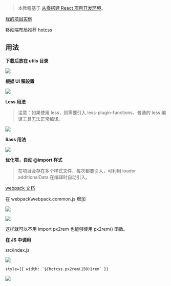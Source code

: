 > 本教程基于 [从零搭建 React 项目开发环境](https://github.com/zhuanglong/react-template)。

[我的项目实例](https://github.com/zhuanglong/react-template/tree/rem-layout)

移动端布局推荐 [hotcss](https://github.com/imochen/hotcss)

## 用法

**下载后放在 utils 目录**

![](https://gitee.com/zloooong/image_store/raw/master/img/20210118181432.png)

**根据 UI 稿设置**

![](https://gitee.com/zloooong/image_store/raw/master/img/20210118181602.png)

**Less 用法**

>注意：如果使用 less，则需要引入 less-plugin-functions，普通的 less 编译工具无法正常编译。

![](https://gitee.com/zloooong/image_store/raw/master/img/20210118181952.png)

**Sass 用法**

![](https://gitee.com/zloooong/image_store/raw/master/img/20210118182200.png)

**优化项，自动 @import 样式**

> 在项目会存在多个样式文件，每次都要引入，可利用 loader additionalData 在编译时自动引入。

[webpack 文档](https://webpack.docschina.org/loaders/less-loader/#additionaldata)

在 webpack\webpack.common.js 增加

![](https://gitee.com/zloooong/image_store/raw/master/img/20210118183436.png)

![](https://gitee.com/zloooong/image_store/raw/master/img/20210118184718.png)

这样就可以不用 import px2rem 也能够使用 px2rem() 函数。

**在 JS 中调用**

src\index.js

![](https://gitee.com/zloooong/image_store/raw/master/img/20210119104045.png)

```
style={{ width: `${hotcss.px2rem(150)}rem` }}
```

![](https://gitee.com/zloooong/image_store/raw/master/img/20210119104730.png)